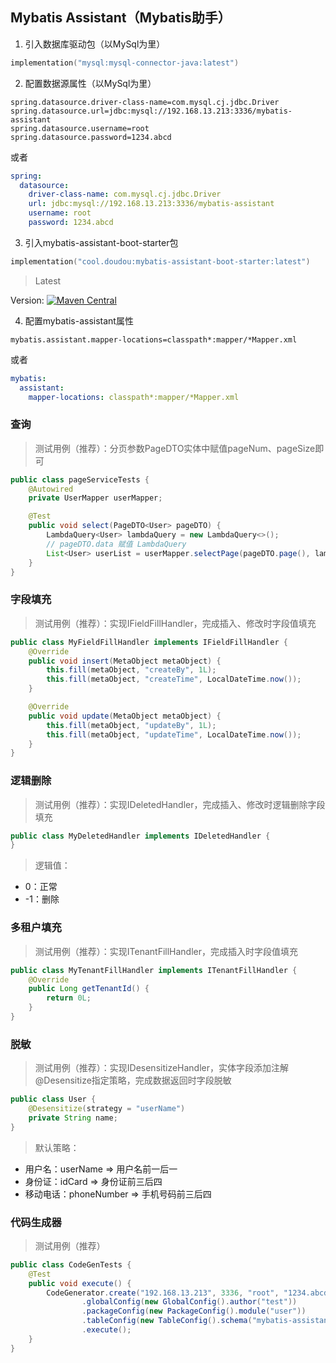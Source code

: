 ## Mybatis Assistant（Mybatis助手）

1. 引入数据库驱动包（以MySql为里）

```kotlin
implementation("mysql:mysql-connector-java:latest")
```

2. 配置数据源属性（以MySql为里）

```properties
spring.datasource.driver-class-name=com.mysql.cj.jdbc.Driver
spring.datasource.url=jdbc:mysql://192.168.13.213:3336/mybatis-assistant
spring.datasource.username=root
spring.datasource.password=1234.abcd
```

或者

```yaml
spring:
  datasource:
    driver-class-name: com.mysql.cj.jdbc.Driver
    url: jdbc:mysql://192.168.13.213:3336/mybatis-assistant
    username: root
    password: 1234.abcd
```

3. 引入mybatis-assistant-boot-starter包

```kotlin
implementation("cool.doudou:mybatis-assistant-boot-starter:latest")
```

> Latest
>
Version: [![Maven Central](https://img.shields.io/badge/Maven-v1.0.7-blue)](https://search.maven.org/search?q=g:cool.doudou%20a:mybatis-assistant-*)

4. 配置mybatis-assistant属性

```properties
mybatis.assistant.mapper-locations=classpath*:mapper/*Mapper.xml
```

或者

```yaml
mybatis:
  assistant:
    mapper-locations: classpath*:mapper/*Mapper.xml
```

### 查询

> 测试用例（推荐）：分页参数PageDTO实体中赋值pageNum、pageSize即可

```java
public class pageServiceTests {
    @Autowired
    private UserMapper userMapper;

    @Test
    public void select(PageDTO<User> pageDTO) {
        LambdaQuery<User> lambdaQuery = new LambdaQuery<>();
        // pageDTO.data 赋值 LambdaQuery
        List<User> userList = userMapper.selectPage(pageDTO.page(), lambdaQuery);
    }
}
```

### 字段填充

> 测试用例（推荐）：实现IFieldFillHandler，完成插入、修改时字段值填充

```java
public class MyFieldFillHandler implements IFieldFillHandler {
    @Override
    public void insert(MetaObject metaObject) {
        this.fill(metaObject, "createBy", 1L);
        this.fill(metaObject, "createTime", LocalDateTime.now());
    }

    @Override
    public void update(MetaObject metaObject) {
        this.fill(metaObject, "updateBy", 1L);
        this.fill(metaObject, "updateTime", LocalDateTime.now());
    }
}
```

### 逻辑删除

> 测试用例（推荐）：实现IDeletedHandler，完成插入、修改时逻辑删除字段填充

```java
public class MyDeletedHandler implements IDeletedHandler {
}
```

> 逻辑值：

- 0：正常
- -1：删除

### 多租户填充

> 测试用例（推荐）：实现ITenantFillHandler，完成插入时字段值填充

```java
public class MyTenantFillHandler implements ITenantFillHandler {
    @Override
    public Long getTenantId() {
        return 0L;
    }
}
```

### 脱敏

> 测试用例（推荐）：实现IDesensitizeHandler，实体字段添加注解@Desensitize指定策略，完成数据返回时字段脱敏

```java
public class User {
    @Desensitize(strategy = "userName")
    private String name;
}
```

> 默认策略：

- 用户名：userName => 用户名前一后一
- 身份证：idCard => 身份证前三后四
- 移动电话：phoneNumber => 手机号码前三后四

### 代码生成器

> 测试用例（推荐）

```java
public class CodeGenTests {
    @Test
    public void execute() {
        CodeGenerator.create("192.168.13.213", 3336, "root", "1234.abcd")
                .globalConfig(new GlobalConfig().author("test"))
                .packageConfig(new PackageConfig().module("user"))
                .tableConfig(new TableConfig().schema("mybatis-assistant").nameList("sys_user"))
                .execute();
    }
}
```